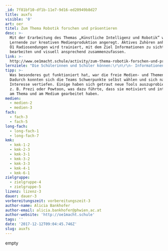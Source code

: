 ```yaml
---
_id: 7f81bf10-df1b-11e7-9d16-ed20949b8d27
title: auxfs
visible: '0'
art: oer
titel: Zum Thema Robotik forschen und präsentieren
desc: >-
  Mit der Erarbeitung des Themas „Künstliche Intelligenz und Robotik” werden
  Lernende zur kreativen Medienproduktion angeregt. Aktives Zuhören anhand von
  Ö1 Radiosendungen wird trainiert, mit dem Ziel Informationen zu sichten,
  bearbeiten und visuell ansprechend zusammenzufassen.
link: >-
  http://www.oe1macht.schule/activity/zum-thema-robotik-forschen-und-praesentieren/
lernziele: "Die Schülerinnen und Schüler können:\r\n\r\n- Informationen aus unterschiedlichen Quellen prüfen, vergleichen, verbinden\r\n- Präsentationstechniken allein und im Team zielorientiert einsetzen\r\n- Informationen aus komplexen konventionell oder elektronisch gespeicherten Medien -\r\n- selektieren, analysieren und interpretieren"
tipp: >-
  Was besonderes gut funktioniert hat, war die freie Medien- und Themenwahl.
  Dadurch konnten sich die Teams Schwerpunkte selbst wählen und sich nach
  Interesse vertiefen. Einige haben sich getraut neue Tools auszuprobieren, wie
  z. B. Prezi oder Powtoon, was dazu führte, dass sie motiviert und interessiert
  am Thema und am Medium gearbeitet haben.
medien:
  - medien-2
  - medien-3
fach:
  - fach-3
  - fach-5
long-fach:
  - long-fach-1
  - long-fach-7
kmk:
  - kmk-1-2
  - kmk-2-3
  - kmk-3-1
  - kmk-3-2
  - kmk-3-3
  - kmk-4-1
  - kmk-6-1
zielgruppe:
  - zielgruppe-4
  - zielgruppe-5
lizenz: lizenz-3
dauer: dauer-3
vorbereitungszeit: vorbereitungszeit-3
author-name: Alicia Bankhofer
author-email: alicia.bankhofer@phwien.ac.at
author-website: 'http://oe1macht.schule'
tags: ''
date: '2017-12-12T09:04:45.746Z'
slug: auxfs
---
```

empty
